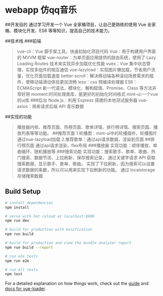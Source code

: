 # webapp 仿qq音乐

##开发目的
通过学习开发一个 Vue 全家桶项目，让自己更熟练的使用 Vue 全家桶、模块化开发、ES6 等等知识，提高自己的技术能力。

##技术栈
###前端
>vue-cli：Vue 脚手架工具，快速初始化项目代码
>Vue：用于构建用户界面的 MVVM 框架
>vue-router：为单页面应用提供的路由系统，使用了 Lazy Loading Routes 技术来实现异步加载优化性能
>vuex：Vue 集中状态管理，实现多组件的相互通信
>vue-lazyload：实现图片懒加载，节省用户流量，优化页面加载速度
>better-scroll：解决移动端各种滚动场景需求的插件，使移动端滑动体验更加流畅
>less：css 预编译处理器
>ES6：ECMAScript 新一代语法，模块化、解构赋值、Promise、Class 等方法非常好用
>moment:时间处理类库，能更好的初始化时间格式
>mint-ui:一个vue的ui库
###后台
>Node.js：利用 Express 搭建的本地测试服务器
>vue-axios：用来请求后端 API 音乐数据

##实现的功能
>播放器内核、推荐页面、热榜页面、歌单详情、排行榜详情、搜索页面、播放列表等等功能。
##推荐页面
>1.轮播图：mint-ui中的轮播插件，轮播图片通过vue-lazyload加载
>2.推荐歌单：通过api请求数据，渲染到页面
##排行榜页面
>通过api请求渲染，flex布局
###播放器
>实现功能：顺序播放、单曲循环、随机播放等
###搜索功能
>实现功能：搜索歌手、歌单、歌曲、热门搜索、数据节流、上拉刷新、保存搜索记录。
>通过关键字请求 API 获取搜索数据，显示歌手、歌单、歌曲。
>实现了下拉刷新，因为搜索可以设置请求数据的条数，所以可以用来实现下拉刷新的功能。
>通过 localstorage 存储搜索数据
## Build Setup

``` bash
# install dependencies
npm install

# serve with hot reload at localhost:8080
npm run dev

# build for production with minification
npm run build

# build for production and view the bundle analyzer report
npm run build --report

# run e2e tests
npm run e2e

# run all tests
npm test
```

For a detailed explanation on how things work, check out the [guide](http://vuejs-templates.github.io/webpack/) and [docs for vue-loader](http://vuejs.github.io/vue-loader).



